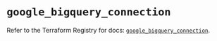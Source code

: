 # `google_bigquery_connection`

Refer to the Terraform Registry for docs: [`google_bigquery_connection`](https://registry.terraform.io/providers/hashicorp/google-beta/6.36.1/docs/resources/google_bigquery_connection).
